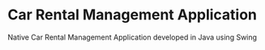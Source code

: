 # Car Rental Management Application
Native Car Rental Management Application developed in Java using Swing
